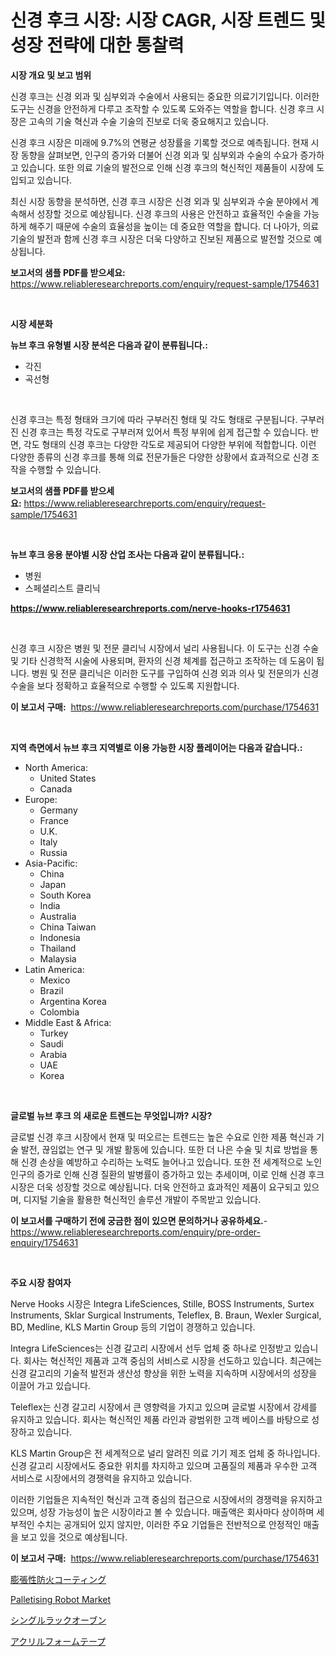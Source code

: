 <p><h1>신경 후크 시장: 시장 CAGR, 시장 트렌드 및 성장 전략에 대한 통찰력</h1></p><p><strong>시장 개요 및 보고 범위</strong></p>
<p><p>신경 후크는 신경 외과 및 심부외과 수술에서 사용되는 중요한 의료기기입니다. 이러한 도구는 신경을 안전하게 다루고 조작할 수 있도록 도와주는 역할을 합니다. 신경 후크 시장은 고속의 기술 혁신과 수술 기술의 진보로 더욱 중요해지고 있습니다.</p><p>신경 후크 시장은 미래에 9.7%의 연평균 성장률을 기록할 것으로 예측됩니다. 현재 시장 동향을 살펴보면, 인구의 증가와 더불어 신경 외과 및 심부외과 수술의 수요가 증가하고 있습니다. 또한 의료 기술의 발전으로 인해 신경 후크의 혁신적인 제품들이 시장에 도입되고 있습니다.</p><p>최신 시장 동향을 분석하면, 신경 후크 시장은 신경 외과 및 심부외과 수술 분야에서 계속해서 성장할 것으로 예상됩니다. 신경 후크의 사용은 안전하고 효율적인 수술을 가능하게 해주기 때문에 수술의 효율성을 높이는 데 중요한 역할을 합니다. 더 나아가, 의료 기술의 발전과 함께 신경 후크 시장은 더욱 다양하고 진보된 제품으로 발전할 것으로 예상됩니다.</p></p>
<p><strong>보고서의 샘플 PDF를 받으세요:</strong> <a href="https://www.reliableresearchreports.com/enquiry/request-sample/1754631">https://www.reliableresearchreports.com/enquiry/request-sample/1754631</a></p>
<p>&nbsp;</p>
<p><strong>시장 세분화</strong></p>
<p><strong>뉴브 후크 유형별 시장 분석은 다음과 같이 분류됩니다.:</strong></p>
<p><ul><li>각진</li><li>곡선형</li></ul></p>
<p>&nbsp;</p>
<p><p>신경 후크는 특정 형태와 크기에 따라 구부러진 형태 및 각도 형태로 구분됩니다. 구부러진 신경 후크는 특정 각도로 구부러져 있어서 특정 부위에 쉽게 접근할 수 있습니다. 반면, 각도 형태의 신경 후크는 다양한 각도로 제공되어 다양한 부위에 적합합니다. 이런 다양한 종류의 신경 후크를 통해 의료 전문가들은 다양한 상황에서 효과적으로 신경 조작을 수행할 수 있습니다.</p></p>
<p><strong>보고서의 샘플 PDF를 받으세요:</strong>&nbsp;<a href="https://www.reliableresearchreports.com/enquiry/request-sample/1754631">https://www.reliableresearchreports.com/enquiry/request-sample/1754631</a></p>
<p>&nbsp;</p>
<p><strong> 뉴브 후크 응용 분야별 시장 산업 조사는 다음과 같이 분류됩니다.:</strong></p>
<p><ul><li>병원</li><li>스페셜리스트 클리닉</li></ul></p>
<p><strong><a href="https://www.reliableresearchreports.com/nerve-hooks-r1754631">https://www.reliableresearchreports.com/nerve-hooks-r1754631</a></strong></p>
<p>&nbsp;</p>
<p><p>신경 후크 시장은 병원 및 전문 클리닉 시장에서 널리 사용됩니다. 이 도구는 신경 수술 및 기타 신경학적 시술에 사용되며, 환자의 신경 체계를 접근하고 조작하는 데 도움이 됩니다. 병원 및 전문 클리닉은 이러한 도구를 구입하여 신경 외과 의사 및 전문의가 신경 수술을 보다 정확하고 효율적으로 수행할 수 있도록 지원합니다.</p></p>
<p><strong>이 보고서 구매:</strong>&nbsp; <a href="https://www.reliableresearchreports.com/purchase/1754631">https://www.reliableresearchreports.com/purchase/1754631</a></p>
<p>&nbsp;</p>
<p><strong>지역 측면에서 뉴브 후크 지역별로 이용 가능한 시장 플레이어는 다음과 같습니다.:</strong></p>
<p><ul>
    <li>
        North America:
        <ul>
            <li>United States</li>
            <li>Canada</li>
        </ul>
    </li>
    <li>
        Europe:
        <ul>
            <li>Germany</li>
            <li>France</li>
            <li>U.K.</li>
            <li>Italy</li>
            <li>Russia</li>
        </ul>
    </li>
    <li>
        Asia-Pacific:
        <ul>
            <li>China</li>
            <li>Japan</li>
            <li>South Korea</li>
            <li>India</li>
            <li>Australia</li>
            <li>China Taiwan</li>
            <li>Indonesia</li>
            <li>Thailand</li>
            <li>Malaysia</li>
        </ul>
    </li>
    <li>
        Latin America:
        <ul>
            <li>Mexico</li>
            <li>Brazil</li>
            <li>Argentina Korea</li>
            <li>Colombia</li>
        </ul>
    </li>
    <li>
        Middle East & Africa:
        <ul>
            <li>Turkey</li>
            <li>Saudi</li>
            <li>Arabia</li>
            <li>UAE</li>
            <li>Korea</li>
        </ul>
    </li>
    </ul></p>
<p>&nbsp;</p>
<p><strong>글로벌 뉴브 후크 의 새로운 트렌드는 무엇입니까? 시장?</strong></p>
<p><p>글로벌 신경 후크 시장에서 현재 및 떠오르는 트렌드는 높은 수요로 인한 제품 혁신과 기술 발전, 끊임없는 연구 및 개발 활동에 있습니다. 또한 더 나은 수술 및 치료 방법을 통해 신경 손상을 예방하고 수리하는 노력도 늘어나고 있습니다. 또한 전 세계적으로 노인 인구의 증가로 인해 신경 질환의 발병률이 증가하고 있는 추세이며, 이로 인해 신경 후크 시장은 더욱 성장할 것으로 예상됩니다. 더욱 안전하고 효과적인 제품이 요구되고 있으며, 디지털 기술을 활용한 혁신적인 솔루션 개발이 주목받고 있습니다.</p></p>
<p><strong>이 보고서를 구매하기 전에 궁금한 점이 있으면 문의하거나 공유하세요.</strong>- <a href="https://www.reliableresearchreports.com/enquiry/pre-order-enquiry/1754631">https://www.reliableresearchreports.com/enquiry/pre-order-enquiry/1754631</a></p>
<p>&nbsp;</p>
<p><strong>주요 시장 참여자</strong></p>
<p><p>Nerve Hooks 시장은 Integra LifeSciences, Stille, BOSS Instruments, Surtex Instruments, Sklar Surgical Instruments, Teleflex, B. Braun, Wexler Surgical, BD, Medline, KLS Martin Group 등의 기업이 경쟁하고 있습니다. </p><p>Integra LifeSciences는 신경 갈고리 시장에서 선두 업체 중 하나로 인정받고 있습니다. 회사는 혁신적인 제품과 고객 중심의 서비스로 시장을 선도하고 있습니다. 최근에는 신경 갈고리의 기술적 발전과 생산성 향상을 위한 노력을 지속하며 시장에서의 성장을 이끌어 가고 있습니다.</p><p>Teleflex는 신경 갈고리 시장에서 큰 영향력을 가지고 있으며 글로벌 시장에서 강세를 유지하고 있습니다. 회사는 혁신적인 제품 라인과 광범위한 고객 베이스를 바탕으로 성장하고 있습니다.</p><p>KLS Martin Group은 전 세계적으로 널리 알려진 의료 기기 제조 업체 중 하나입니다. 신경 갈고리 시장에서도 중요한 위치를 차지하고 있으며 고품질의 제품과 우수한 고객 서비스로 시장에서의 경쟁력을 유지하고 있습니다.</p><p>이러한 기업들은 지속적인 혁신과 고객 중심의 접근으로 시장에서의 경쟁력을 유지하고 있으며, 성장 가능성이 높은 시장이라고 볼 수 있습니다. 매출액은 회사마다 상이하며 세부적인 수치는 공개되어 있지 않지만, 이러한 주요 기업들은 전반적으로 안정적인 매출을 보고 있을 것으로 예상됩니다.</p></p>
<p><strong>이 보고서 구매:</strong>&nbsp;&nbsp;<a href="https://www.reliableresearchreports.com/purchase/1754631">https://www.reliableresearchreports.com/purchase/1754631</a></p>
<p><p><a href="https://medium.com/@oswaldoavarro768546/%E8%86%A8%E8%84%B9%E6%80%A7%E9%98%B2%E7%81%AB%E3%82%B3%E3%83%BC%E3%83%86%E3%82%A3%E3%83%B3%E3%82%B0%E5%B8%82%E5%A0%B4%E3%81%AE%E8%A6%8F%E6%A8%A1%E3%81%A8%E5%B8%82%E5%A0%B4%E5%8B%95%E5%90%91-%E5%AE%8C%E5%85%A8%E3%81%AA%E6%A5%AD%E7%95%8C%E6%A6%82%E8%A6%81-2024%E5%B9%B4%E3%81%8B%E3%82%892031%E5%B9%B4-b152865960db">膨張性防火コーティング</a></p><p><a href="https://github.com/dimitrishawkinswaynenp91rgz/Market-Research-Report-List-2/blob/main/palletising-robot-market.md">Palletising Robot Market</a></p><p><a href="https://medium.com/@nicosmitham2023/%E3%82%B7%E3%83%B3%E3%82%B0%E3%83%AB%E3%83%A9%E3%83%83%E3%82%AF%E3%82%AA%E3%83%BC%E3%83%96%E3%83%B3%E5%B8%82%E5%A0%B4%E3%81%AE%E5%B1%95%E6%9C%9B-%E7%94%A3%E6%A5%AD%E3%81%AE%E6%A6%82%E8%A6%81%E3%81%A8%E4%BA%88%E6%B8%AC-2024%E5%B9%B4-2031%E5%B9%B4-744f3af108e7">シングルラックオーブン</a></p><p><a href="https://github.com/avbqbctihcbe2/Market-Research-Report-List-1/blob/main/510149238360.md">アクリルフォームテープ</a></p></p>